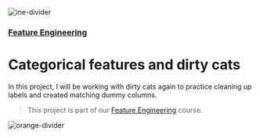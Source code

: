 ![ine-divider](https://user-images.githubusercontent.com/7065401/92672068-398e8080-f2ee-11ea-82d6-ad53f7feb5c0.png)

### [Feature Engineering](https://my.ine.com/course/feature-engineering/e29ead94-59b9-4e04-bfbe-46fa8ba173e1)

# Categorical features and dirty cats

In this project, I will be working with dirty cats again to practice cleaning up labels and created matching dummy columns.  

> This project is part of our [Feature Engineering](https://my.ine.com/course/feature-engineering/e29ead94-59b9-4e04-bfbe-46fa8ba173e1) course.

![orange-divider](https://user-images.githubusercontent.com/7065401/92672455-187a5f80-f2ef-11ea-890c-40be9474f7b7.png)
